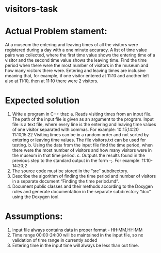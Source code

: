 # visitors-task

# Actual Problem stament:
At a museum the entering and leaving times of all the visitors were registered during a day with a
one minute accuracy. A list of time value pairs was collected, where the first time value shows the
entering time of a visitor and the second time value shows the leaving time. Find the time period
when there were the most number of visitors in the museum and how many visitors there were.
Entering and leaving times are inclusive meaning that, for example, if one visitor entered at 11:10
and another left also at 11:10, then at 11:10 there were 2 visitors.
# Expected solution
1. Write a program in C++ that:
a. Reads visiting times from an input file. The path of the input file is given as an argument
to the program. Input file is a text file, where every line is the entering and leaving time
values of one visitor separated with commas. For example:
10:15,14:20
11:10,15:22
Visiting times can be in a random order and not sorted by entering or leaving time
values. The file visitors.txt can be used for testing.
b. Using the data from the input file find the time period, when there were the most number
of visitors and how many visitors were in the museum in that time period.
c. Outputs the results found in the previous step to the standard output in the form <start
time>-<end time>;<number of visitors>. For example:
11:10-14:20;2
2. The source code must be stored in the “src” subdirectory.
3. Describe the algorithm of finding the time period and number of visitors in a separate
document “Finding the time period.md”.
4. Document public classes and their methods according to the Doxygen rules and generate
documentation in the separate subdirectory “doc” using the Doxygen tool.

# Assumptions:
1. Input file always contains data in proper format - HH:MM,HH:MM
2. Time range 00:00-24:00 will be maintained in the input file,
 so no validation of time range in currently added
3. Entering time in the input time will always be less than out time.
